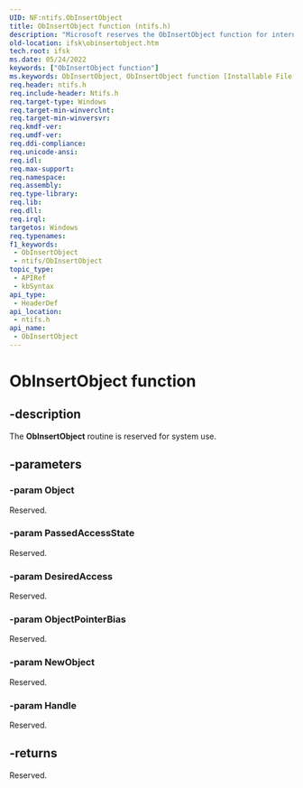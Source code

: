 ```yaml
---
UID: NF:ntifs.ObInsertObject
title: ObInsertObject function (ntifs.h)
description: "Microsoft reserves the ObInsertObject function for internal use only. Don't use this function in your code."
old-location: ifsk\obinsertobject.htm
tech.root: ifsk
ms.date: 05/24/2022
keywords: ["ObInsertObject function"]
ms.keywords: ObInsertObject, ObInsertObject function [Installable File System Drivers], ifsk.obinsertobject, ntifs/ObInsertObject, obref_9ecb8aa6-496e-4daf-96cf-d68ec5863e94.xml
req.header: ntifs.h
req.include-header: Ntifs.h
req.target-type: Windows
req.target-min-winverclnt: 
req.target-min-winversvr: 
req.kmdf-ver: 
req.umdf-ver: 
req.ddi-compliance: 
req.unicode-ansi: 
req.idl: 
req.max-support: 
req.namespace: 
req.assembly: 
req.type-library: 
req.lib: 
req.dll: 
req.irql: 
targetos: Windows
req.typenames: 
f1_keywords:
 - ObInsertObject
 - ntifs/ObInsertObject
topic_type:
 - APIRef
 - kbSyntax
api_type:
 - HeaderDef
api_location:
 - ntifs.h
api_name:
 - ObInsertObject
---
```


# ObInsertObject function

## -description

The **ObInsertObject** routine is reserved for system use.

## -parameters

### -param Object

Reserved.

### -param PassedAccessState

Reserved.

### -param DesiredAccess

Reserved.

### -param ObjectPointerBias

Reserved.

### -param NewObject

Reserved.

### -param Handle

Reserved.

## -returns

Reserved.
